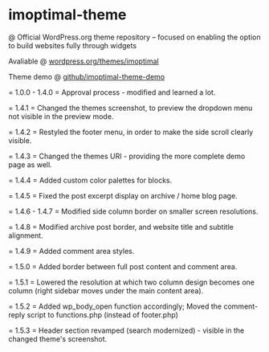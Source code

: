 # imoptimal-theme
@ Official WordPress.org theme repository – focused on enabling the option to build websites fully through widgets

Avaliable @ [wordpress.org/themes/imoptimal](https://wordpress.org/themes/imoptimal/)

Theme demo @ [github/imoptimal-theme-demo](https://imoptimal.github.io/imoptimal-theme-demo/)

= 1.0.0 - 1.4.0 =
Approval process - modified and learned a lot.

= 1.4.1 =
Changed the themes screenshot, to preview the dropdown menu not visible in the preview mode.

= 1.4.2 =
Restyled the footer menu, in order to make the side scroll clearly visible.

= 1.4.3 =
Changed the themes URI - providing the more complete demo page as well.

= 1.4.4 =
Added custom color palettes for blocks.

= 1.4.5 =
Fixed the post excerpt display on archive / home blog page.

= 1.4.6 - 1.4.7 =
Modified side column border on smaller screen resolutions.

= 1.4.8 =
Modified archive post border, and website title and subtitle alignment.

= 1.4.9 =
Added comment area styles.

= 1.5.0 =
Added border between full post content and comment area.

= 1.5.1 =
Lowered the resolution at which two column design becomes one column (right sidebar moves under the main content area).

= 1.5.2 =
Added wp_body_open function accordingly; Moved the comment-reply script to functions.php (instead of footer.php)

= 1.5.3 =
Header section revamped (search modernized) - visible in the changed theme's screenshot.
